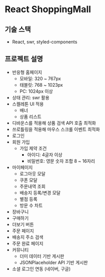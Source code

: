 # React ShoppingMall

## 기술 스택

- React, swr, styled-components

## 프로젝트 설명

- 반응형 홈페이지
  - 모바일: 320 ~ 767px
  - 태블릿: 768 ~ 1023px
  - PC: 1024px 이상
- 상태 관리: swr 활용
- 스켈레톤 UI 적용
  - 배너
  - 상품 리스트
- 디바운스를 적용해 상품 검색 API 호출 최적화
- 쓰로틀링을 적용해 마우스 스크롤 이벤트 최적화
- 로그인
- 회원 가입
  - 가입 제약 조건
    - 아이디: 4글자 이상
    - 비밀번호: 영문 숫자 조합 8 ~ 16자리
- 마이페이지
  - 로그아웃 모달
  - 쿠폰 모달
  - 주문내역 조회
  - 배송지 등록/변경 모달
  - 별점 등록
  - 방문 수 차트
- 장바구니
- 구매하기
- 더보기 버튼
- 주문 페이지
- 배송지 주소 검색
- 주문 완료 페이지
- 커뮤니티
  - 더미 데이터 기반 게시판
  - JSONPlaceholder API 기반 게시판
- 소셜 로그인 연동 (네이버, 구글)
